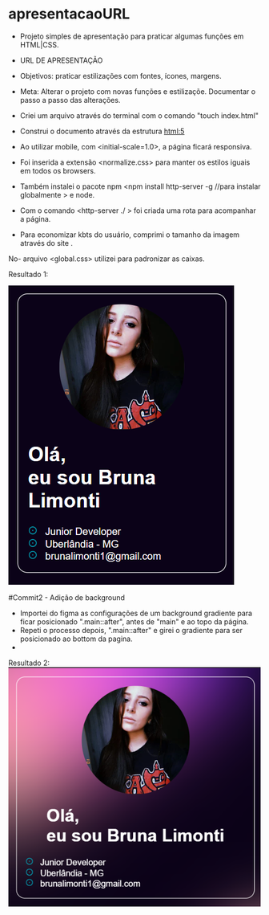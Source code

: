 # apresentacaoURL
- Projeto simples de apresentação para praticar algumas funções em HTML|CSS.
- URL DE APRESENTAÇÃO
- Objetivos: praticar estilizações com fontes, ícones, margens.
- Meta: Alterar o projeto com novas funções e estilizaçõe. Documentar o passo a passo das alterações.

- Criei um arquivo através do terminal com o comando "touch index.html"
- Construi o documento através da estrutura <html:5>
- Ao utilizar mobile, com <initial-scale=1.0>, a página ficará responsiva.
- Foi inserida a extensão <normalize.css> para manter os estilos iguais em todos os browsers.
- Também instalei o pacote npm <npm install http-server -g //para instalar globalmente > e node.

- Com o comando <http-server ./ > foi criada uma rota para acompanhar a página.

- Para economizar kbts do usuário, comprimi o tamanho da imagem através do site <tinyPNG>.


No-  arquivo <global.css> utilizei <box-sizing> para padronizar as caixas.

Resultado 1:

![print](print.png)

#Commit2 - Adição de background
- Importei do figma as configurações de um background gradiente para ficar posicionado ".main::after", antes de "main" e ao topo da página.
- Repeti o processo depois, ".main::after" e girei o gradiente para ser posicionado ao bottom da pagina.
- 
Resultado 2:
![print](img2.png)
